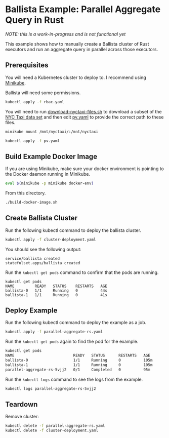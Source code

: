 # Ballista Example: Parallel Aggregate Query in Rust

*NOTE: this is a work-in-progress and is not functional yet*

This example shows how to manually create a Ballista cluster of Rust executors and run an aggregate query in parallel across those executors.

## Prerequisites

You will need a Kubernetes cluster to deploy to. I recommend using [Minikube](https://kubernetes.io/docs/tutorials/hello-minikube).

Ballista will need some permissions.

```bash
kubectl apply -f rbac.yaml
```

You will need to run [download-nyctaxi-files.sh](download-nyctaxi-files.sh) to download a subset of the [NYC Taxi data set](https://www1.nyc.gov/site/tlc/about/tlc-trip-record-data.page) and then edit [pv.yaml](pv.yaml) to provide the correct path to these files.

```bash
minikube mount /mnt/nyctaxi/:/mnt/nyctaxi
```

```bash
kubectl apply -f pv.yaml
```

## Build Example Docker Image

If you are using Minikube, make sure your docker environment is pointing to the Docker daemon running in Minikube.

```bash
eval $(minikube -p minikube docker-env)
```

From this directory.

```bash
./build-docker-image.sh
```

## Create Ballista Cluster

Run the following kubectl command to deploy the ballista cluster.

```bash
kubectl apply -f cluster-deployment.yaml
```

You should see the following output:

```
service/ballista created
statefulset.apps/ballista created
```

Run the `kubectl get pods` command to confirm that the pods are running.

```
kubectl get pods
NAME         READY   STATUS    RESTARTS   AGE
ballista-0   1/1     Running   0          44s
ballista-1   1/1     Running   0          41s
```

## Deploy Example

Run the following kubectl command to deploy the example as a job.

```bash
kubectl apply -f parallel-aggregate-rs.yaml
```

Run the `kubectl get pods` again to find the pod for the example.

```bash
kubectl get pods
NAME                          READY   STATUS      RESTARTS   AGE
ballista-0                    1/1     Running     0          105m
ballista-1                    1/1     Running     0          105m
parallel-aggregate-rs-5vjj2   0/1     Completed   0          95m
```

Run the `kubectl logs` command to see the logs from the example.

```bash
kubectl logs parallel-aggregate-rs-5vjj2
```

## Teardown

Remove cluster:

```bash
kubectl delete -f parallel-aggregate-rs.yaml
kubectl delete -f cluster-deployment.yaml
```
